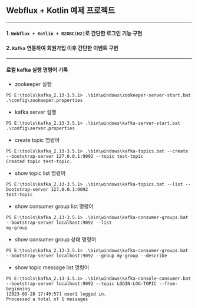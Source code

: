## Webflux + Kotlin 예제 프로젝트

- - -

#### 1. `Webflux + Kotlin + R2DBC(H2)`로 간단한 로그인 기능 구현
#### 2. `Kafka` 연동하여 회원가입 이후 간단한 이벤트 구현

- - -

#### 로컬 kafka 실행 명령어 기록
* zookeeper 실행
```agsl
PS E:\tools\kafka_2.13-3.5.1> .\bin\windows\zookeeper-server-start.bat .\config\zookeeper.properties 
```

* kafka server 실행
```agsl
PS E:\tools\kafka_2.13-3.5.1> .\bin\windows\kafka-server-start.bat .\config\server.properties
```

* create topic 명령어
```agsl
PS E:\tools\kafka_2.13-3.5.1> .\bin\windows\kafka-topics.bat --create --bootstrap-server 127.0.0.1:9092 --topic test-topic
Created topic test-topic.
```

* show topic list 명령어
```agsl
PS E:\tools\kafka_2.13-3.5.1> .\bin\windows\kafka-topics.bat --list --bootstrap-server 127.0.0.1:9092
test-topic
```

* show consumer group list 명령어
```agsl
PS E:\tools\kafka_2.13-3.5.1> .\bin\windows\kafka-consumer-groups.bat --bootstrap-server localhost:9092 --list
my-group
```

* show consumer group 상태 명령어
```agsl
PS E:\tools\kafka_2.13-3.5.1> .\bin\windows\kafka-consumer-groups.bat --bootstrap-server localhost:9092 --group my-group --describe
```

* show topic message list 명령어
```agsl
PS E:\tools\kafka_2.13-3.5.1> .\bin\windows\kafka-console-consumer.bat --bootstrap-server localhost:9092 --topic LOGIN-LOG-TOPIC --from-beginning
[2023-09-28 17:49:57] user1 logged in.
Processed a total of 1 messages
```